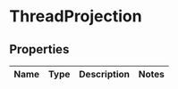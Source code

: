 # ThreadProjection
## Properties

Name | Type | Description | Notes
------------ | ------------- | ------------- | -------------


